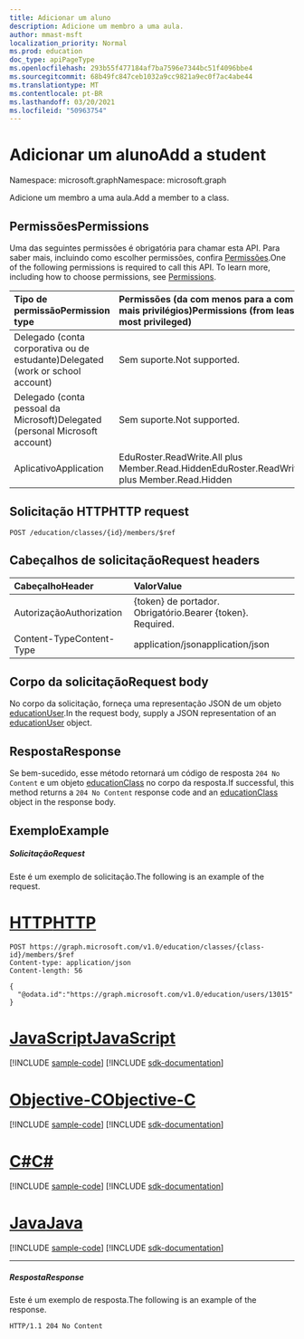 ```yaml
---
title: Adicionar um aluno
description: Adicione um membro a uma aula.
author: mmast-msft
localization_priority: Normal
ms.prod: education
doc_type: apiPageType
ms.openlocfilehash: 293b55f477184af7ba7596e7344bc51f4096bbe4
ms.sourcegitcommit: 68b49fc847ceb1032a9cc9821a9ec0f7ac4abe44
ms.translationtype: MT
ms.contentlocale: pt-BR
ms.lasthandoff: 03/20/2021
ms.locfileid: "50963754"
---
```

# <a name="add-a-student"></a><span data-ttu-id="35632-103">Adicionar um aluno</span><span class="sxs-lookup"><span data-stu-id="35632-103">Add a student</span></span>

<span data-ttu-id="35632-104">Namespace: microsoft.graph</span><span class="sxs-lookup"><span data-stu-id="35632-104">Namespace: microsoft.graph</span></span>

<span data-ttu-id="35632-105">Adicione um membro a uma aula.</span><span class="sxs-lookup"><span data-stu-id="35632-105">Add a member to a class.</span></span>

## <a name="permissions"></a><span data-ttu-id="35632-106">Permissões</span><span class="sxs-lookup"><span data-stu-id="35632-106">Permissions</span></span>
<span data-ttu-id="35632-p101">Uma das seguintes permissões é obrigatória para chamar esta API. Para saber mais, incluindo como escolher permissões, confira [Permissões](/graph/permissions-reference).</span><span class="sxs-lookup"><span data-stu-id="35632-p101">One of the following permissions is required to call this API. To learn more, including how to choose permissions, see [Permissions](/graph/permissions-reference).</span></span>

|<span data-ttu-id="35632-109">Tipo de permissão</span><span class="sxs-lookup"><span data-stu-id="35632-109">Permission type</span></span>      | <span data-ttu-id="35632-110">Permissões (da com menos para a com mais privilégios)</span><span class="sxs-lookup"><span data-stu-id="35632-110">Permissions (from least to most privileged)</span></span>              |
|:--------------------|:---------------------------------------------------------|
|<span data-ttu-id="35632-111">Delegado (conta corporativa ou de estudante)</span><span class="sxs-lookup"><span data-stu-id="35632-111">Delegated (work or school account)</span></span> |  <span data-ttu-id="35632-112">Sem suporte.</span><span class="sxs-lookup"><span data-stu-id="35632-112">Not supported.</span></span>  |
|<span data-ttu-id="35632-113">Delegado (conta pessoal da Microsoft)</span><span class="sxs-lookup"><span data-stu-id="35632-113">Delegated (personal Microsoft account)</span></span> |  <span data-ttu-id="35632-114">Sem suporte.</span><span class="sxs-lookup"><span data-stu-id="35632-114">Not supported.</span></span>  |
|<span data-ttu-id="35632-115">Aplicativo</span><span class="sxs-lookup"><span data-stu-id="35632-115">Application</span></span> | <span data-ttu-id="35632-116">EduRoster.ReadWrite.All plus Member.Read.Hidden</span><span class="sxs-lookup"><span data-stu-id="35632-116">EduRoster.ReadWrite.All plus Member.Read.Hidden</span></span> | 

## <a name="http-request"></a><span data-ttu-id="35632-117">Solicitação HTTP</span><span class="sxs-lookup"><span data-stu-id="35632-117">HTTP request</span></span>
<!-- { "blockType": "ignored" } -->
```http
POST /education/classes/{id}/members/$ref
```
## <a name="request-headers"></a><span data-ttu-id="35632-118">Cabeçalhos de solicitação</span><span class="sxs-lookup"><span data-stu-id="35632-118">Request headers</span></span>
| <span data-ttu-id="35632-119">Cabeçalho</span><span class="sxs-lookup"><span data-stu-id="35632-119">Header</span></span>       | <span data-ttu-id="35632-120">Valor</span><span class="sxs-lookup"><span data-stu-id="35632-120">Value</span></span> |
|:---------------|:--------|
| <span data-ttu-id="35632-121">Autorização</span><span class="sxs-lookup"><span data-stu-id="35632-121">Authorization</span></span>  | <span data-ttu-id="35632-p102">{token} de portador. Obrigatório.</span><span class="sxs-lookup"><span data-stu-id="35632-p102">Bearer {token}. Required.</span></span>  |
| <span data-ttu-id="35632-124">Content-Type</span><span class="sxs-lookup"><span data-stu-id="35632-124">Content-Type</span></span>  | <span data-ttu-id="35632-125">application/json</span><span class="sxs-lookup"><span data-stu-id="35632-125">application/json</span></span>  |

## <a name="request-body"></a><span data-ttu-id="35632-126">Corpo da solicitação</span><span class="sxs-lookup"><span data-stu-id="35632-126">Request body</span></span>
<span data-ttu-id="35632-127">No corpo da solicitação, forneça uma representação JSON de um objeto [educationUser](../resources/educationuser.md).</span><span class="sxs-lookup"><span data-stu-id="35632-127">In the request body, supply a JSON representation of an [educationUser](../resources/educationuser.md) object.</span></span>


## <a name="response"></a><span data-ttu-id="35632-128">Resposta</span><span class="sxs-lookup"><span data-stu-id="35632-128">Response</span></span>
<span data-ttu-id="35632-129">Se bem-sucedido, esse método retornará um código de resposta `204 No Content` e um objeto [educationClass](../resources/educationclass.md) no corpo da resposta.</span><span class="sxs-lookup"><span data-stu-id="35632-129">If successful, this method returns a `204 No Content` response code and an [educationClass](../resources/educationclass.md) object in the response body.</span></span>

## <a name="example"></a><span data-ttu-id="35632-130">Exemplo</span><span class="sxs-lookup"><span data-stu-id="35632-130">Example</span></span>
##### <a name="request"></a><span data-ttu-id="35632-131">Solicitação</span><span class="sxs-lookup"><span data-stu-id="35632-131">Request</span></span>
<span data-ttu-id="35632-132">Este é um exemplo de solicitação.</span><span class="sxs-lookup"><span data-stu-id="35632-132">The following is an example of the request.</span></span>

# <a name="http"></a>[<span data-ttu-id="35632-133">HTTP</span><span class="sxs-lookup"><span data-stu-id="35632-133">HTTP</span></span>](#tab/http)
<!-- {
  "blockType": "request",
  "name": "create_educationuser_from_educationclass_1"
}-->
```http
POST https://graph.microsoft.com/v1.0/education/classes/{class-id}/members/$ref
Content-type: application/json
Content-length: 56

{
  "@odata.id":"https://graph.microsoft.com/v1.0/education/users/13015"
}
```
# <a name="javascript"></a>[<span data-ttu-id="35632-134">JavaScript</span><span class="sxs-lookup"><span data-stu-id="35632-134">JavaScript</span></span>](#tab/javascript)
[!INCLUDE [sample-code](../includes/snippets/javascript/create-educationuser-from-educationclass-1-javascript-snippets.md)]
[!INCLUDE [sdk-documentation](../includes/snippets/snippets-sdk-documentation-link.md)]

# <a name="objective-c"></a>[<span data-ttu-id="35632-135">Objective-C</span><span class="sxs-lookup"><span data-stu-id="35632-135">Objective-C</span></span>](#tab/objc)
[!INCLUDE [sample-code](../includes/snippets/objc/create-educationuser-from-educationclass-1-objc-snippets.md)]
[!INCLUDE [sdk-documentation](../includes/snippets/snippets-sdk-documentation-link.md)]

# <a name="c"></a>[<span data-ttu-id="35632-136">C#</span><span class="sxs-lookup"><span data-stu-id="35632-136">C#</span></span>](#tab/csharp)
[!INCLUDE [sample-code](../includes/snippets/csharp/create-educationuser-from-educationclass-1-csharp-snippets.md)]
[!INCLUDE [sdk-documentation](../includes/snippets/snippets-sdk-documentation-link.md)]

# <a name="java"></a>[<span data-ttu-id="35632-137">Java</span><span class="sxs-lookup"><span data-stu-id="35632-137">Java</span></span>](#tab/java)
[!INCLUDE [sample-code](../includes/snippets/java/create-educationuser-from-educationclass-1-java-snippets.md)]
[!INCLUDE [sdk-documentation](../includes/snippets/snippets-sdk-documentation-link.md)]

---


##### <a name="response"></a><span data-ttu-id="35632-138">Resposta</span><span class="sxs-lookup"><span data-stu-id="35632-138">Response</span></span>
<span data-ttu-id="35632-139">Este é um exemplo de resposta.</span><span class="sxs-lookup"><span data-stu-id="35632-139">The following is an example of the response.</span></span> 


<!-- {
  "blockType": "response",
  "truncated": true,
  "@odata.type": "microsoft.graph.educationUser"
} -->
```http
HTTP/1.1 204 No Content
```

<!-- uuid: 8fcb5dbc-d5aa-4681-8e31-b001d5168d79
2015-10-25 14:57:30 UTC -->
<!-- {
  "type": "#page.annotation",
  "description": "Create educationUser",
  "keywords": "",
  "section": "documentation",
  "tocPath": "",
  "suppressions": [
  ]
}-->


